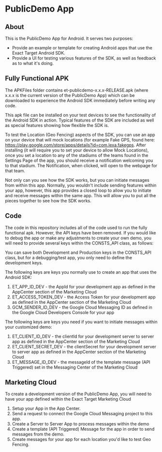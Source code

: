 # PublicDemo App

## About
This is the PublicDemo App for Android. It serves two purposes:

- Provide an example or template for creating Android apps that use the Exact Target Android SDK.
- Provide a UI for testing various features of the SDK, as well as feedback as to what it's doing. 

## Fully Functional APK
The APKFiles folder contains et-publicdemo-x.x.x-RELEASE.apk (where x.x.x is the current version of the PublicDemo App) which can be downloaded to experience the Android SDK immediately before writing any code.

This apk file can be installed on your test devices to see the functionality of the Android SDK in action.  Typical features of the SDK are included as well as special features showing how flexible the SDK is.

To test the Location (Geo Fencing) aspects of the SDK, you can use an app on your device that will mock locations (for example Fake GPS, found here: https://play.google.com/store/apps/details?id=com.lexa.fakegps.  After installing (it will require you to set your device to allow Mock Locations), once you set a location to any of the stadiums of the teams found in the Settings Page of the app, you should receive a notification welcoming you to that stadium.  The Notification, when clicked, will open to the webpage for that team.

Not only can you see how the SDK works, but you can initiate messages from within this app.  Normally, you wouldn't include sending features within your app, however, this app provides a closed loop to allow you to initiate and receive messages within the same app.  This will allow you to put all the pieces together to see how the SDK works.

## Code
The code in this repository includes all of the code used to run the fully functional apk.  However, the API keys have been removed.  If you would like to debug the app or make any adjustments to create your own demo, you will need to provide several keys within the CONSTS_API class, as follows:

You can save both Development and Production keys in the CONSTS_API class, but for a debugging/test app, you only need to define the development keys.

The following keys are keys you normally use to create an app that uses the Android SDK:

1. ET_APP_ID_DEV - the AppId for your development app as defined in the AppCenter section of the Marketing Cloud
2. ET_ACCESS_TOKEN_DEV - the Access Token for your development app as defined in the AppCenter section of the Marketing Cloud
3. GCM_SENDER_ID_DEV - the Google Cloud Messaging ID as defined in the Google Cloud Developers Console for your app

The following keys are keys you need if you want to initiate messages within your customized demo:

1. ET_CLIENT_ID_DEV - the clientId for your development server to server app as defined in the AppCenter section of the Marketing Cloud
2. ET_CLIENT_SECRET_DEV -  the clientSecret for your development server to server app as defined in the AppCenter section of the Marketing Cloud
3. ET_MESSAGE_ID_DEV - the messageId of the template message (API Triggered) set in the Messaging Center of the Marketing Cloud

## Marketing Cloud
To create a development version of the PublicDemo App, you will need to have your app defined within the Exact Target Marketing Cloud

1. Setup your App in the App Center.
2. Send a request to connect the Google Cloud Messaging project to this app.
3. Create a Server to Server App to process messages within the demo
4. Create a template (API Triggered) Message for the app in order to send messages from the demo.
5. Create messages for your app for each location you'd like to test Geo Fencing.



